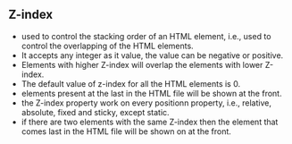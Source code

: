 ## Z-index
* used to control the stacking order of an HTML element, i.e., used to control the overlapping of the HTML elements.
* It accepts any integer as it value, the value can be negative or positive.
* Elements with higher Z-index will overlap the elements with lower Z-index.
* The default value of z-index for all the HTML elements is 0.
* elements present at the last in the HTML file will be shown at the front.
* the Z-index property work on every positionn property, i.e., relative, absolute, fixed and sticky, except static.
* if there are two elements with the same Z-index then the element that comes last in the HTML file will be shown on at the front.
